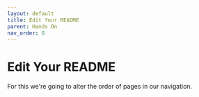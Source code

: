 ```yaml
---
layout: default
title: Edit Your README
parent: Hands On
nav_order: 8
---
```

# Edit Your README

For this we're going to alter the order of pages in our navigation.
